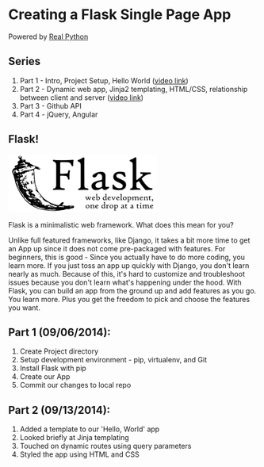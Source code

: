 # Creating a Flask Single Page App

Powered by [Real Python](https://realpython.com)

## Series

1. Part 1 - Intro, Project Setup, Hello World ([video link](https://www.youtube.com/watch?v=gegrALNqdro))
1. Part 2 - Dynamic web app, Jinja2 templating, HTML/CSS, relationship between client and server ([video link](https://www.youtube.com/watch?v=9bum8TDd8Ag))
1. Part 3 - Github API
1. Part 4 - jQuery, Angular

## Flask!

![flask_logo](flask.png)

Flask is a minimalistic web framework. What does this mean for you?

Unlike full featured frameworks, like Django, it takes a bit more time to get an App up since it does not come pre-packaged with features. For beginners, this is good - Since you actually have to do more coding, you learn more. If you just toss an app up quickly with Django, you don't learn nearly as much. Because of this, it's hard to customize and troubleshoot issues because you don't learn what's happening under the hood. With Flask, you can build an app from the ground up and add features as you go. You learn more. Plus you get the freedom to pick and choose the features you want.

## Part 1 (09/06/2014):

1. Create Project directory
1. Setup development environment - pip, virtualenv, and Git
1. Install Flask with pip
1. Create our App
1. Commit our changes to local repo

## Part 2 (09/13/2014):

1. Added a template to our 'Hello, World' app
1. Looked briefly at Jinja templating
1. Touched on dynamic routes using query parameters
1. Styled the app using HTML and CSS